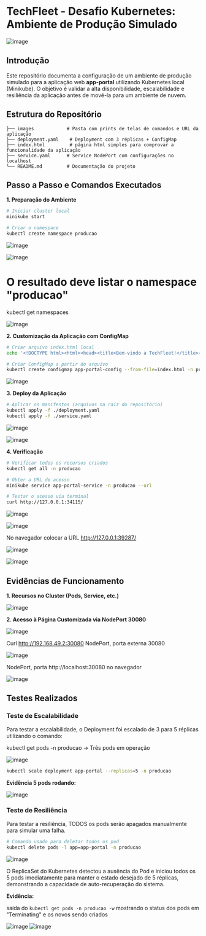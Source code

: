 # TechFleet - Desafio Kubernetes: Ambiente de Produção Simulado

![image](/images/32-k8s.png)

## Introdução

Este repositório documenta a configuração de um ambiente de produção simulado para a aplicação web **app-portal** utilizando Kubernetes local (Minikube). O objetivo é validar a alta disponibilidade, escalabilidade e resiliência da aplicação antes de movê-la para um ambiente de nuvem.

## Estrutura do Repositório

```
├── images            # Pasta com prints de telas de comandos e URL da aplicação 
├── deployment.yaml    # Deployment com 3 réplicas + ConfigMap
├── index.html         # página html simples para comprovar a funcionalidade da aplicação
├── service.yaml      # Service NodePort com configurações no localhost
└── README.md         # Documentação do projeto

```

## Passo a Passo e Comandos Executados

**1. Preparação do Ambiente**

```bash
# Iniciar cluster local
minikube start

# Criar o namespace
kubectl create namespace producao
```
![image](/images/01-k8s.png)

![image](/images/02-k8s.png)

# O resultado deve listar o namespace "producao"

kubectl get namespaces

![image](/images/03-k8s.png)

**2. Customização da Aplicação com ConfigMap**

```bash
# Criar arquivo index.html local
echo '<!DOCTYPE html><html><head><title>Bem-vindo a TechFleet!</title></head><body><h1>App-Portal da TechFleet rodando em Kubernetes!</h1><p>Este ambiente de producao simulado foi configurado com sucesso.</p></body></html>' > index.html

# Criar ConfigMap a partir do arquivo
kubectl create configmap app-portal-config --from-file=index.html -n producao
```

![image](/images/04-k8s.png)

**3. Deploy da Aplicação**

```bash
# Aplicar os manifestos (arquivos na raiz do repositório)
kubectl apply -f ./deployment.yaml
kubectl apply -f ./service.yaml
```

![image](/images/05-k8s.png)

![image](/images/06-k8s.png)


**4. Verificação**

```bash
# Verificar todos os recursos criados
kubectl get all -n producao

# Obter a URL de acesso
minikube service app-portal-service -n producao --url

# Testar o acesso via terminal
curl http://127.0.0.1:34115/
```
![image](/images/07-k8s.png)

![image](/images/08-k8s.png)

No navegador colocar a URL http://127.0.0.1:39287/

![image](/images/30-k8s.png)

![image](/images/33-k8s.png)


## Evidências de Funcionamento

**1. Recursos no Cluster (Pods, Service, etc.)**

![image](/images/07-k8s.png)

**2. Acesso à Página Customizada via NodePort 30080**

![image](/images/11-k8s.png)

Curl http://192.168.49.2:30080 NodePort, porta externa 30080

![image](/images/31-k8s.png)

NodePort, porta http://localhost:30080 no navegador

![image](/images/32-k8s.png)

## Testes Realizados

### Teste de Escalabilidade

Para testar a escalabilidade, o Deployment foi escalado de 3 para 5 réplicas utilizando o comando:

kubectl get pods -n producao -> Três pods em operação

![image](/images/21-k8s.png)

```bash
kubectl scale deployment app-portal --replicas=5 -n producao
```
**Evidência 5 pods rodando:**

![image](/images/22-k8s.png)


### Teste de Resiliência

Para testar a resiliência, TODOS os pods serão apagados manualmente para simular uma falha.

```bash
# Comando usado para deletar todos os pod
kubectl delete pods -l app=app-portal -n producao
```
![image](/images/25-k8s.png)


O ReplicaSet do Kubernetes detectou a ausência do Pod e iniciou todos os 5 pods imediatamente para manter o estado desejado de 5 réplicas, demonstrando a capacidade de auto-recuperação do sistema.

**Evidência:**

saída do `kubectl get pods -n producao -w` mostrando o status dos pods em "Terminating" e os novos sendo criados

![image](/images/26-k8s.png)
![image](/images/27-k8s.png)
